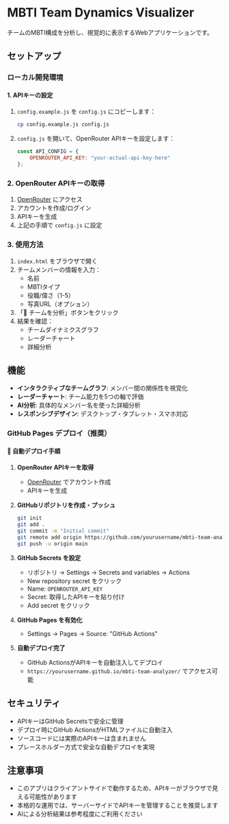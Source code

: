 # MBTI Team Dynamics Visualizer

チームのMBTI構成を分析し、視覚的に表示するWebアプリケーションです。

## セットアップ

### ローカル開発環境

#### 1. APIキーの設定

1. `config.example.js` を `config.js` にコピーします：
   ```bash
   cp config.example.js config.js
   ```

2. `config.js` を開いて、OpenRouter APIキーを設定します：
   ```javascript
   const API_CONFIG = {
       OPENROUTER_API_KEY: "your-actual-api-key-here"
   };
   ```

### 2. OpenRouter APIキーの取得

1. [OpenRouter](https://openrouter.ai/) にアクセス
2. アカウントを作成/ログイン
3. APIキーを生成
4. 上記の手順で `config.js` に設定

### 3. 使用方法

1. `index.html` をブラウザで開く
2. チームメンバーの情報を入力：
   - 名前
   - MBTIタイプ
   - 役職/偉さ（1-5）
   - 写真URL（オプション）
3. 「🚀 チームを分析」ボタンをクリック
4. 結果を確認：
   - チームダイナミクスグラフ
   - レーダーチャート
   - 詳細分析

## 機能

- **インタラクティブなチームグラフ**: メンバー間の関係性を視覚化
- **レーダーチャート**: チーム能力を5つの軸で評価
- **AI分析**: 具体的なメンバー名を使った詳細分析
- **レスポンシブデザイン**: デスクトップ・タブレット・スマホ対応

### GitHub Pages デプロイ（推奨）

#### 🚀 自動デプロイ手順

1. **OpenRouter APIキーを取得**
   - [OpenRouter](https://openrouter.ai/) でアカウント作成
   - APIキーを生成

2. **GitHubリポジトリを作成・プッシュ**
   ```bash
   git init
   git add .
   git commit -m "Initial commit"
   git remote add origin https://github.com/yourusername/mbti-team-analyzer.git
   git push -u origin main
   ```

3. **GitHub Secrets を設定**
   - リポジトリ → Settings → Secrets and variables → Actions
   - New repository secret をクリック
   - Name: `OPENROUTER_API_KEY`
   - Secret: 取得したAPIキーを貼り付け
   - Add secret をクリック

4. **GitHub Pages を有効化**
   - Settings → Pages → Source: "GitHub Actions"

5. **自動デプロイ完了**
   - GitHub ActionsがAPIキーを自動注入してデプロイ
   - `https://yourusername.github.io/mbti-team-analyzer/` でアクセス可能

## セキュリティ

- APIキーはGitHub Secretsで安全に管理
- デプロイ時にGitHub ActionsがHTMLファイルに自動注入
- ソースコードには実際のAPIキーは含まれません
- プレースホルダー方式で安全な自動デプロイを実現

## 注意事項

- このアプリはクライアントサイドで動作するため、APIキーがブラウザで見える可能性があります
- 本格的な運用では、サーバーサイドでAPIキーを管理することを推奨します
- AIによる分析結果は参考程度にご利用ください